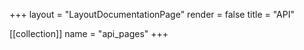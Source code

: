 +++
layout = "LayoutDocumentationPage"
render = false
title = "API"

[[collection]]
name = "api_pages"
+++
